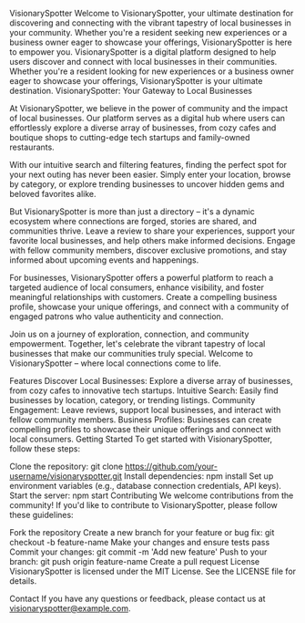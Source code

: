 VisionarySpotter
Welcome to VisionarySpotter, your ultimate destination for discovering and connecting with the vibrant tapestry of local businesses in your community. Whether you're a resident seeking new experiences or a business owner eager to showcase your offerings, VisionarySpotter is here to empower you.
VisionarySpotter is a digital platform designed to help users discover and connect with local businesses in their communities. Whether you're a resident looking for new experiences or a business owner eager to showcase your offerings, VisionarySpotter is your ultimate destination.
VisionarySpotter: Your Gateway to Local Businesses

At VisionarySpotter, we believe in the power of community and the impact of local businesses. Our platform serves as a digital hub where users can effortlessly explore a diverse array of businesses, from cozy cafes and boutique shops to cutting-edge tech startups and family-owned restaurants.

With our intuitive search and filtering features, finding the perfect spot for your next outing has never been easier. Simply enter your location, browse by category, or explore trending businesses to uncover hidden gems and beloved favorites alike.

But VisionarySpotter is more than just a directory – it's a dynamic ecosystem where connections are forged, stories are shared, and communities thrive. Leave a review to share your experiences, support your favorite local businesses, and help others make informed decisions. Engage with fellow community members, discover exclusive promotions, and stay informed about upcoming events and happenings.

For businesses, VisionarySpotter offers a powerful platform to reach a targeted audience of local consumers, enhance visibility, and foster meaningful relationships with customers. Create a compelling business profile, showcase your unique offerings, and connect with a community of engaged patrons who value authenticity and connection.

Join us on a journey of exploration, connection, and community empowerment. Together, let's celebrate the vibrant tapestry of local businesses that make our communities truly special. Welcome to VisionarySpotter – where local connections come to life.

Features
Discover Local Businesses: Explore a diverse array of businesses, from cozy cafes to innovative tech startups.
Intuitive Search: Easily find businesses by location, category, or trending listings.
Community Engagement: Leave reviews, support local businesses, and interact with fellow community members.
Business Profiles: Businesses can create compelling profiles to showcase their unique offerings and connect with local consumers.
Getting Started
To get started with VisionarySpotter, follow these steps:

Clone the repository: git clone https://github.com/your-username/visionaryspotter.git
Install dependencies: npm install
Set up environment variables (e.g., database connection credentials, API keys).
Start the server: npm start
Contributing
We welcome contributions from the community! If you'd like to contribute to VisionarySpotter, please follow these guidelines:

Fork the repository
Create a new branch for your feature or bug fix: git checkout -b feature-name
Make your changes and ensure tests pass
Commit your changes: git commit -m 'Add new feature'
Push to your branch: git push origin feature-name
Create a pull request
License
VisionarySpotter is licensed under the MIT License. See the LICENSE file for details.

Contact
If you have any questions or feedback, please contact us at visionaryspotter@example.com.
